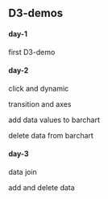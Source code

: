 ## D3-demos

#### day-1
first D3-demo

#### day-2
click and dynamic

transition and axes

add data values to barchart

delete data from barchart

#### day-3
data join

add and delete data
